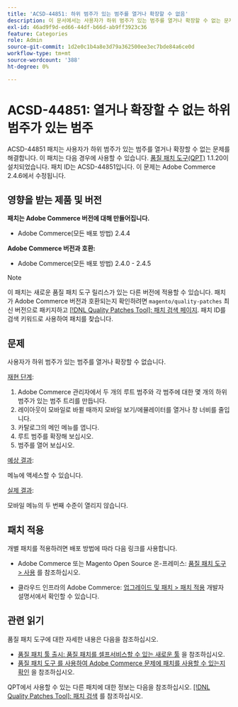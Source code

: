 ```yaml
---
title: 'ACSD-44851: 하위 범주가 있는 범주를 열거나 확장할 수 없음'
description: 이 문서에서는 사용자가 하위 범주가 있는 범주를 열거나 확장할 수 없는 문제에 대한 해결 방법을 제공합니다.
exl-id: 46ad9f9d-ed66-44df-b66d-ab9ff3923c36
feature: Categories
role: Admin
source-git-commit: 1d2e0c1b4a8e3d79a362500ee3ec7bde84a6ce0d
workflow-type: tm+mt
source-wordcount: '388'
ht-degree: 0%

---
```


# ACSD-44851: 열거나 확장할 수 없는 하위 범주가 있는 범주

ACSD-44851 패치는 사용자가 하위 범주가 있는 범주를 열거나 확장할 수 없는 문제를 해결합니다. 이 패치는 다음 경우에 사용할 수 있습니다. [품질 패치 도구(QPT)](/help/announcements/adobe-commerce-announcements/magento-quality-patches-released-new-tool-to-self-serve-quality-patches.md) 1.1.20이 설치되었습니다. 패치 ID는 ACSD-44851입니다. 이 문제는 Adobe Commerce 2.4.6에서 수정됩니다.

## 영향을 받는 제품 및 버전

**패치는 Adobe Commerce 버전에 대해 만들어집니다.**

* Adobe Commerce(모든 배포 방법) 2.4.4

**Adobe Commerce 버전과 호환:**

* Adobe Commerce(모든 배포 방법) 2.4.0 - 2.4.5

>[!NOTE]
>
>이 패치는 새로운 품질 패치 도구 릴리스가 있는 다른 버전에 적용할 수 있습니다. 패치가 Adobe Commerce 버전과 호환되는지 확인하려면 `magento/quality-patches` 최신 버전으로 패키지하고 [[!DNL Quality Patches Tool]: 패치 검색 페이지](https://experienceleague.adobe.com/tools/commerce-quality-patches/index.html). 패치 ID를 검색 키워드로 사용하여 패치를 찾습니다.

## 문제

사용자가 하위 범주가 있는 범주를 열거나 확장할 수 없습니다.

<u>재현 단계</u>:

1. Adobe Commerce 관리자에서 두 개의 루트 범주와 각 범주에 대한 몇 개의 하위 범주가 있는 범주 트리를 만듭니다.
1. 레이아웃이 모바일로 바뀔 때까지 모바일 보기/에뮬레이터를 열거나 창 너비를 줄입니다.
1. 카탈로그의 메인 메뉴를 엽니다.
1. 루트 범주를 확장해 보십시오.
1. 범주를 열어 보십시오.

<u>예상 결과</u>:

메뉴에 액세스할 수 있습니다.

<u>실제 결과</u>:

모바일 메뉴의 두 번째 수준이 열리지 않습니다.

## 패치 적용

개별 패치를 적용하려면 배포 방법에 따라 다음 링크를 사용합니다.

* Adobe Commerce 또는 Magento Open Source 온-프레미스: [품질 패치 도구 > 사용](https://experienceleague.adobe.com/docs/commerce-operations/tools/quality-patches-tool/usage.html) 를 참조하십시오.

* 클라우드 인프라의 Adobe Commerce: [업그레이드 및 패치 > 패치 적용](https://devdocs.magento.com/cloud/project/project-patch.html) 개발자 설명서에서 확인할 수 있습니다.

## 관련 읽기

품질 패치 도구에 대한 자세한 내용은 다음을 참조하십시오.

* [품질 패치 툴 출시: 품질 패치를 셀프서비스할 수 있는 새로운 툴](/help/announcements/adobe-commerce-announcements/magento-quality-patches-released-new-tool-to-self-serve-quality-patches.md) 을 참조하십시오.
* [품질 패치 도구 를 사용하여 Adobe Commerce 문제에 패치를 사용할 수 있는지 확인](https://experienceleague.adobe.com/docs/commerce-knowledge-base/kb/support-tools/patches/check-patch-for-magento-issue-with-magento-quality-patches.html) 을 참조하십시오.

QPT에서 사용할 수 있는 다른 패치에 대한 정보는 다음을 참조하십시오. [[!DNL Quality Patches Tool]: 패치 검색](https://experienceleague.adobe.com/tools/commerce-quality-patches/index.html) 를 참조하십시오.

